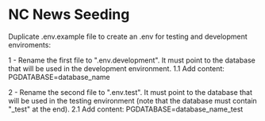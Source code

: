 # NC News Seeding

Duplicate .env.example file to create an .env for testing and development enviroments:


1 - Rename the first file to ".env.development". It must point to the database that will be used in the development environment.
1.1 Add content: PGDATABASE=database_name 

2 - Rename the second file to ".env.test". It must point to the database  that will be used in the testing environment (note that the database must contain "_test" at the end).
2.1 Add content: PGDATABASE=database_name_test 

